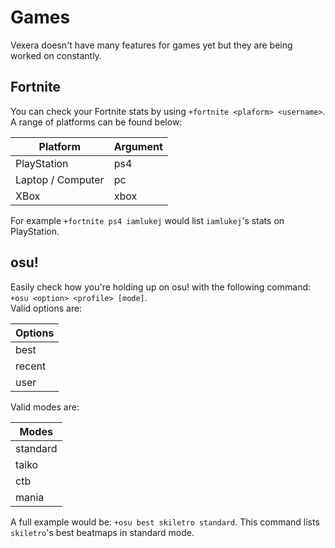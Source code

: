 # Games
Vexera doesn't have many features for games yet but they are being worked on constantly.

## Fortnite
You can check your Fortnite stats by using `+fortnite <plaform> <username>`.<br/>
A range of platforms can be found below:

Platform          | Argument
------------------|---------
PlayStation       | ps4
Laptop / Computer | pc
XBox              | xbox

For example `+fortnite ps4 iamlukej` would list `iamlukej`'s stats on PlayStation.

## osu!
Easily check how you're holding up on osu! with the following command: `+osu <option> <profile> [mode]`.<br/>
Valid options are:

Options |
--------|
best    |
recent  |
user    |

Valid modes are:

Modes    |
---------|
standard |
taiko    |
ctb      |
mania    |

A full example would be: `+osu best skiletro standard`. This command lists `skiletro`'s best beatmaps in standard mode.